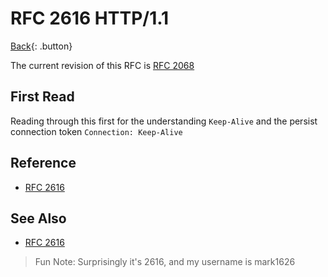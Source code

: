 # RFC 2616 HTTP/1.1

[Back](./rfc.md){: .button}

The current revision of this RFC is [RFC 2068](./rfc2068.md)

## First Read

Reading through this first for the understanding `Keep-Alive` and the persist connection token `Connection: Keep-Alive`

## Reference

- [RFC 2616](https://tools.ietf.org/html/rfc2616)

## See Also

- [RFC 2616](./rfc2616.md)

> Fun Note: Surprisingly it's 2616, and my username is mark1626
